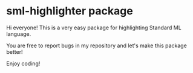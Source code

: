 # sml-highlighter package

Hi everyone! This is a very easy package for highlighting Standard ML language.

You are free to report bugs in my repository and let's make this package better!

Enjoy coding!
